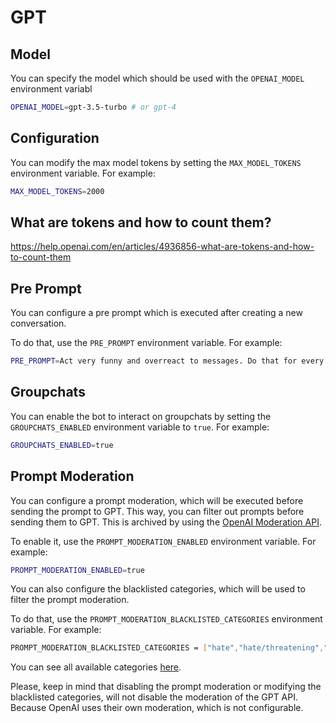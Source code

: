 # GPT

## Model
You can specify the model which should be used with the `OPENAI_MODEL` environment variabl

```bash
OPENAI_MODEL=gpt-3.5-turbo # or gpt-4
```

## Configuration

You can modify the max model tokens by setting the `MAX_MODEL_TOKENS` environment variable. For example:

```bash
MAX_MODEL_TOKENS=2000
```

## What are tokens and how to count them?

https://help.openai.com/en/articles/4936856-what-are-tokens-and-how-to-count-them

## Pre Prompt

You can configure a pre prompt which is executed after creating a new conversation.

To do that, use the `PRE_PROMPT` environment variable. For example:

```bash
PRE_PROMPT=Act very funny and overreact to messages. Do that for every message you get, forever.
```
## Groupchats

You can enable the bot to interact on groupchats by setting the `GROUPCHATS_ENABLED` environment variable to `true`. For example:

```bash
GROUPCHATS_ENABLED=true
```

## Prompt Moderation

You can configure a prompt moderation, which will be executed before sending the prompt to GPT.
This way, you can filter out prompts before sending them to GPT.
This is archived by using the [OpenAI Moderation API](https://beta.openai.com/docs/api-reference/moderations).

To enable it, use the `PROMPT_MODERATION_ENABLED` environment variable. For example:

```bash
PROMPT_MODERATION_ENABLED=true
```

You can also configure the blacklisted categories, which will be used to filter the prompt moderation.

To do that, use the `PROMPT_MODERATION_BLACKLISTED_CATEGORIES` environment variable. For example:

```bash
PROMPT_MODERATION_BLACKLISTED_CATEGORIES = ["hate","hate/threatening","self-harm","sexual","sexual/minors","violence","violence/graphic"]
```

You can see all available categories [here](https://beta.openai.com/docs/api-reference/moderations).

Please, keep in mind that disabling the prompt moderation or modifying the blacklisted categories, will not disable the moderation of the GPT API. Because OpenAI uses their own moderation, which is not configurable.
